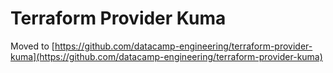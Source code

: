 # Terraform Provider Kuma

Moved to [https://github.com/datacamp-engineering/terraform-provider-kuma](https://github.com/datacamp-engineering/terraform-provider-kuma)
